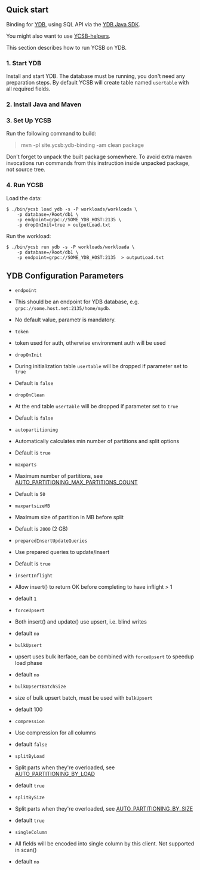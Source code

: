 <!--
Copyright (c) 2022 YCSB contributors. All rights reserved.

Licensed under the Apache License, Version 2.0 (the "License"); you
may not use this file except in compliance with the License. You
may obtain a copy of the License at

http://www.apache.org/licenses/LICENSE-2.0

Unless required by applicable law or agreed to in writing, software
distributed under the License is distributed on an "AS IS" BASIS,
WITHOUT WARRANTIES OR CONDITIONS OF ANY KIND, either express or
implied. See the License for the specific language governing
permissions and limitations under the License. See accompanying
LICENSE file.
-->

## Quick start

Binding for [YDB](https://www.ydb.tech/), using SQL API
via the [YDB Java SDK](https://github.com/yandex-cloud/ydb-java-sdk).

You might also want to use [YCSB-helpers](https://github.com/eivanov89/YCSB-helpers).

This section describes how to run YCSB on YDB.

### 1. Start YDB

Install and start YDB. The database must be running, you don't need any preparation steps.
By default YCSB will create table named `usertable` with all required fields.

### 2. Install Java and Maven


### 3. Set Up YCSB

Run the following command to build:

  > mvn -pl site.ycsb:ydb-binding -am clean package

Don't forget to unpack the built package somewhere. To avoid extra maven invocations run commands from this instruction inside unpacked package, not source tree.

### 4. Run YCSB

Load the data:

    $ ./bin/ycsb load ydb -s -P workloads/workloada \
        -p database=/Root/db1 \
        -p endpoint=grpc://SOME_YDB_HOST:2135 \
        -p dropOnInit=true > outputLoad.txt

Run the workload:

    $ ./bin/ycsb run ydb -s -P workloads/workloada \
        -p database=/Root/db1 \
        -p endpoint=grpc://SOME_YDB_HOST:2135  > outputLoad.txt

## YDB Configuration Parameters

- `endpoint`
 - This should be an endpoint for YDB database, e.g. `grpc://some.host.net:2135/home/mydb`.
 - No default value, parametr is mandatory.

- `token`
 - token used for auth, otherwise environment auth will be used

- `dropOnInit`
 - During initialization table `usertable` will be dropped if parameter set to `true`
 - Default is `false`

- `dropOnClean`
 - At the end table `usertable` will be dropped if parameter set to `true`
 - Default is `false`

- `autopartitioning`
 - Automatically calculates min number of partitions and split options
 - Default is `true`

- `maxparts`
 - Maximum number of partitions, see [AUTO_PARTITIONING_MAX_PARTITIONS_COUNT](https://ydb.tech/en/docs/concepts/datamodel#auto_partitioning_max_partitions_count)
 - Default is `50`

- `maxpartsizeMB`
 - Maximum size of partition in MB before split
 - Default is `2000` (2 GB)

- `preparedInsertUpdateQueries`
 - Use prepared queries to update/insert
 - Default is `true`

- `insertInflight`
 - Allow insert() to return OK before completing to have inflight > 1
 - default `1`

- `forceUpsert`
 - Both insert() and update() use upsert, i.e. blind writes
 - default `no`

- `bulkUpsert`
 - upsert uses bulk iterface, can be combined with `forceUpsert` to speedup load phase
 - default `no`

- `bulkUpsertBatchSize`
 - size of bulk upsert batch, must be used with `bulkUpsert`
 - default 100

- `compression`
 - Use compression for all columns
 - default `false`

- `splitByLoad`
 - Split parts when they're overloaded, see [AUTO_PARTITIONING_BY_LOAD](https://ydb.tech/en/docs/concepts/datamodel#auto_partitioning_by_load)
 - default `true`

- `splitBySize`
 - Split parts when they're overloaded, see [AUTO_PARTITIONING_BY_SIZE](https://ydb.tech/en/docs/concepts/datamodel#auto_partitioning_by_size)
 - default `true`

- `singleColumn`
 - All fields will be encoded into single column by this client. Not supported in scan()
 - default `no`